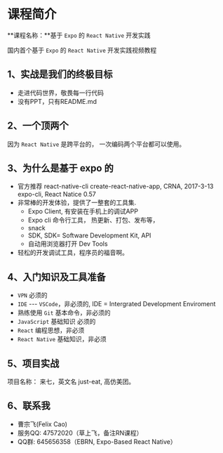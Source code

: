 # 课程简介

**课程名称：**基于 `Expo` 的 `React Native` 开发实践

国内首个基于 `Expo` 的 `React Native` 开发实践视频教程

## 1、实战是我们的终极目标

- 走进代码世界，敬畏每一行代码
- 没有PPT，只有README.md

## 2、一个顶两个

因为 `React Native` 是跨平台的， 一次编码两个平台都可以使用。

## 3、为什么是基于 expo 的

- 官方推荐
  react-native-cli
  create-react-native-app, CRNA, 2017-3-13
  expo-cli, React Natice 0.57
- 非常棒的开发体验，提供了一整套的工具集.
  - Expo Client, 有安装在手机上的调试APP
  - Expo cli 命令行工具， 热更新、打包、发布等，
  - snack
  - SDK, SDK= Software Development Kit, API
  - 自动用浏览器打开 Dev Tools
- 轻松的开发调试工具，程序员的福音啊。

## 4、入门知识及工具准备

- `VPN` 必须的
- `IDE` --- `VSCode`，非必须的, IDE = Intergrated Development Enviroment
- 熟练使用 `Git` 基本命令，非必须的
- `JavaScript` 基础知识 必须的
- `React` 编程思想，非必须
- `React Native` 基础知识，非必须

## 5、项目实战

项目名称： 来七，英文名 just-eat, 高仿美团。

## 6、联系我

- 曹宗飞(Felix Cao)
- 服务QQ: 47572020（草上飞，备注RN课程）
- QQ群: 645656358（EBRN, Expo-Based React Native）